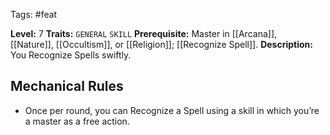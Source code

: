 Tags: #feat

**Level:** 7
**Traits:** `GENERAL` `SKILL`
**Prerequisite:** Master in [[Arcana]], [[Nature]], [[Occultism]], or [[Religion]]; [[Recognize Spell]].
**Description:** You Recognize Spells swiftly. 

## Mechanical Rules

- Once per round, you can Recognize a Spell using a skill in which you’re a master as a free action.